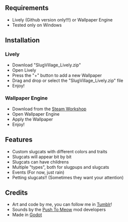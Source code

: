 ## Requirements
- Lively (Github version only!!!) or Wallpaper Engine
- Tested only on Windows

## Installation
### Lively
- Download "SlugVillage_Lively.zip"
- Open Lively
- Press the "+" button to add a new Wallpaper
- Drag and drop or select the "SlugVillage_Lively.zip" file
- Enjoy!
### Wallpaper Engine
- Download from the [Steam Workshop]()
- Open Wallpaper Engine
- Apply the Wallpaper
- Enjoy!

## Features
- Custom slugcats with different colors and traits
- Slugcats will appear bit by bit
- Slugcats can have childrens
- Multiple "types", both for slugpups and slugcats
- Events (For now, just rain)
- Petting slugcats!! (Sometimes they want your attention)


## Credits
- Art and code by me, you can follow me in [Tumblr](https://www.tumblr.com/blog/aspari)!
- Sounds by the [Push To Meow](https://steamcommunity.com/sharedfiles/filedetails/?id=3257541402) mod developers
- Made in [Godot](https://godotengine.org)
